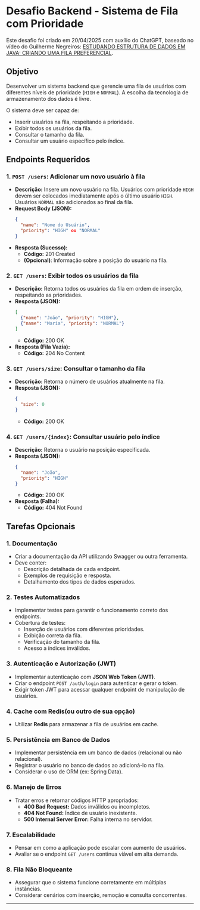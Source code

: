 # Desafio Backend - Sistema de Fila com Prioridade

Este desafio foi criado em 20/04/2025 com auxílio do ChatGPT, baseado no vídeo do Guilherme Negreiros: [ESTUDANDO ESTRUTURA DE DADOS EM JAVA: CRIANDO UMA FILA PREFERENCIAL](https://www.youtube.com/watch?v=2tqIEoK_Dxc).

## Objetivo

Desenvolver um sistema backend que gerencie uma fila de usuários com diferentes níveis de prioridade (`HIGH` e `NORMAL`). A escolha da tecnologia de armazenamento dos dados é livre.

O sistema deve ser capaz de:
- Inserir usuários na fila, respeitando a prioridade.
- Exibir todos os usuários da fila.
- Consultar o tamanho da fila.
- Consultar um usuário específico pelo índice.

## Endpoints Requeridos

### 1. `POST /users`: Adicionar um novo usuário à fila

- **Descrição:** Insere um novo usuário na fila. Usuários com prioridade `HIGH` devem ser colocados imediatamente após o último usuário `HIGH`. Usuários `NORMAL` são adicionados ao final da fila.
- **Request Body (JSON):**
  ```json
  {
    "name": "Nome do Usuário",
    "priority": "HIGH" ou "NORMAL"
  }
  ```
- **Resposta (Sucesso):**
  - **Código:** 201 Created
  - **(Opcional)**: Informação sobre a posição do usuário na fila.

### 2. `GET /users`: Exibir todos os usuários da fila

- **Descrição:** Retorna todos os usuários da fila em ordem de inserção, respeitando as prioridades.
- **Resposta (JSON):**
  ```json
  [
    {"name": "João", "priority": "HIGH"},
    {"name": "Maria", "priority": "NORMAL"}
  ]
  ```
  - **Código:** 200 OK
- **Resposta (Fila Vazia):**
  - **Código:** 204 No Content

### 3. `GET /users/size`: Consultar o tamanho da fila

- **Descrição:** Retorna o número de usuários atualmente na fila.
- **Resposta (JSON):**
  ```json
  {
    "size": 0
  }
  ```
  - **Código:** 200 OK

### 4. `GET /users/{index}`: Consultar usuário pelo índice

- **Descrição:** Retorna o usuário na posição especificada.
- **Resposta (JSON):**
  ```json
  {
    "name": "João",
    "priority": "HIGH"
  }
  ```
  - **Código:** 200 OK
- **Resposta (Falha):**
  - **Código:** 404 Not Found

## Tarefas Opcionais

### 1. Documentação

- Criar a documentação da API utilizando Swagger ou outra ferramenta.
- Deve conter:
  - Descrição detalhada de cada endpoint.
  - Exemplos de requisição e resposta.
  - Detalhamento dos tipos de dados esperados.

### 2. Testes Automatizados

- Implementar testes para garantir o funcionamento correto dos endpoints.
- Cobertura de testes:
  - Inserção de usuários com diferentes prioridades.
  - Exibição correta da fila.
  - Verificação do tamanho da fila.
  - Acesso a índices inválidos.

### 3. Autenticação e Autorização (JWT)

- Implementar autenticação com **JSON Web Token (JWT)**.
- Criar o endpoint `POST /auth/login` para autenticar e gerar o token.
- Exigir token JWT para acessar qualquer endpoint de manipulação de usuários.

### 4. Cache com Redis(ou outro de sua opção)

- Utilizar **Redis** para armazenar a fila de usuários em cache.

### 5. Persistência em Banco de Dados

- Implementar persistência em um banco de dados (relacional ou não relacional).
- Registrar o usuário no banco de dados ao adicioná-lo na fila.
- Considerar o uso de ORM (ex: Spring Data).

### 6. Manejo de Erros

- Tratar erros e retornar códigos HTTP apropriados:
  - **400 Bad Request:** Dados inválidos ou incompletos.
  - **404 Not Found:** Índice de usuário inexistente.
  - **500 Internal Server Error:** Falha interna no servidor.

### 7. Escalabilidade

- Pensar em como a aplicação pode escalar com aumento de usuários.
- Avaliar se o endpoint `GET /users` continua viável em alta demanda.

### 8. Fila Não Bloqueante

- Assegurar que o sistema funcione corretamente em múltiplas instâncias.
- Considerar cenários com inserção, remoção e consulta concorrentes.

---
